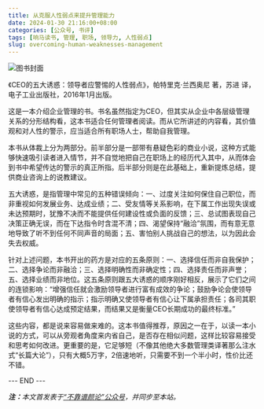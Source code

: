 ```yaml
---
title: 从克服人性弱点来提升管理能力
date: 2024-01-30 21:16:00+08:00
categories: [公众号, 书评]
tags: [响马读书, 管理, 职场, 领导力, 人性弱点]
slug: overcoming-human-weaknesses-management
---
```


<div class="p-3 text-center">
  <img class="img-fluid" src="/uploads/2024/0130/book-cover.png" alt="图书封面">
</div>

《CEO的五大诱惑：领导者应警惕的人性弱点》，帕特里克·兰西奥尼 著，苏进 译，电子工业出版社，2016年1月出版。

这是一本介绍企业管理的书。书名虽然指定为CEO，但其实从企业中各层级管理关系的分形结构看，这本书适合任何管理者阅读。而从它所讲述的内容看，其价值观和对人性的警示，应当适合所有职场人士，帮助自我管理。

本书从体裁上分为两部分。前半部分是一部带有悬疑色彩的商业小说，这种方式能够快速吸引读者进入情节，并不自觉地把自己在职场上的经历代入其中，从而体会到书中希望传达的警示的真正所指。后半部分则是在此基础上，重新提炼总结，提供商业咨询上的说教建议。

五大诱惑，是指管理中常见的五种错误倾向：一、过度关注如何保住自己职位，而非重视如何发展业务、达成业绩；二、受友情等关系影响，在下属工作出现失误或未达预期时，犹豫不决而不能提供任何建设性或负面的反馈；三、总试图表现自己决策正确无误，而在下达指令时含混不清；四、渴望保持“融洽”氛围，而有意无意地导致了听不到任何不同声音的局面；五、害怕别人挑战自己的想法，以为因此会失去权威。

针对上述问题，本书开出的药方是对应的五条原则：一、选择信任而非自我保护；二、选择争论而非融洽；三、选择明确性而非确定性；四、选择责任而非声誉；五、选择业绩而非地位。这五条原则跟五大诱惑的顺序刚好相反，展示了它们之间的连锁影响：“增强信任就会激励领导者进行富有成效的争论；鼓励争论会使领导者有信心发出明确的指示；指示明确又使领导者有信心让下属承担责任；各司其职使领导者有信心达成预定结果，而结果又是衡量CEO长期成功的最终标准。”

这些内容，都是说来容易做来难的。这本书值得推荐，原因之一在于，以读一本小说的方式，可以从旁观者角度来内省自己，是否存在相似问题，这样比较容易接受和思考如何改进。更重要的是，它足够短（不像其他绝大多数管理类译著那么注水式“长篇大论”），只有大概5万字，2倍速地听，只需要不到一个半小时，性价比还不错。

<div class="p-5 text-center">--- END ---</div>

<i><b>注：</b>本文首发表于[“不靠谱颜论”公众号](https://mp.weixin.qq.com/s/it3ZrMJu6PcWJydLBnRu1Q)，并同步至本站。</i>
